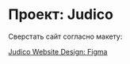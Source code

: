 # Проект: Judico

Сверстать сайт согласно макету:

[Judico Website Design: Figma](https://www.figma.com/file/WA5Pt7ojM8cvV8gsQckds9/Judico?node-id=964%3A5456)